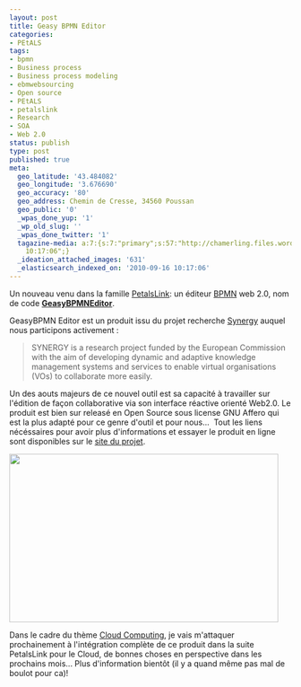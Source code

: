 ```yaml
---
layout: post
title: Geasy BPMN Editor
categories:
- PEtALS
tags:
- bpmn
- Business process
- Business process modeling
- ebmwebsourcing
- Open source
- PEtALS
- petalslink
- Research
- SOA
- Web 2.0
status: publish
type: post
published: true
meta:
  geo_latitude: '43.484082'
  geo_longitude: '3.676690'
  geo_accuracy: '80'
  geo_address: Chemin de Cresse, 34560 Poussan
  geo_public: '0'
  _wpas_done_yup: '1'
  _wp_old_slug: ''
  _wpas_done_twitter: '1'
  tagazine-media: a:7:{s:7:"primary";s:57:"http://chamerling.files.wordpress.com/2010/09/capture.png";s:6:"images";a:1:{s:57:"http://chamerling.files.wordpress.com/2010/09/capture.png";a:6:{s:8:"file_url";s:57:"http://chamerling.files.wordpress.com/2010/09/capture.png";s:5:"width";s:4:"1680";s:6:"height";s:4:"1050";s:4:"type";s:5:"image";s:4:"area";s:7:"1764000";s:9:"file_path";s:0:"";}}s:6:"videos";a:0:{}s:11:"image_count";s:1:"1";s:6:"author";s:7:"3303881";s:7:"blog_id";s:7:"3069558";s:9:"mod_stamp";s:19:"2010-09-16
    10:17:06";}
  _ideation_attached_images: '631'
  _elasticsearch_indexed_on: '2010-09-16 10:17:06'
---
```

Un nouveau venu dans la famille <a href="http://petalslink.com">PetalsLink</a>: un éditeur <a class="zem_slink" title="Business Process Modeling Notation" rel="wikipedia" href="http://en.wikipedia.org/wiki/Business_Process_Modeling_Notation">BPMN</a> web 2.0, nom de code <strong><a href="http://geasybpmn.petalslink.org/">GeasyBPMNEditor</a></strong>.

GeasyBPMN Editor est un produit issu du projet recherche <a href="http://www.synergy-ist.eu/">Synergy</a> auquel nous participons activement :
<blockquote>SYNERGY is a research project funded by the European Commission with the aim of developing dynamic and adaptive knowledge management systems and services to enable virtual organisations (VOs) to collaborate more easily.</blockquote>
Un des aouts majeurs de ce nouvel outil est sa capacité à travailler sur l'édition de façon collaborative via son interface réactive orienté Web2.0.
Le produit est bien sur releasé en Open Source sous license GNU Affero qui est la plus adapté pour ce genre d'outil et pour nous...  Tout les liens nécéssaires pour avoir plus d'informations et essayer le produit en ligne sont disponibles sur le <a href="http://geasybpmn.petalslink.org/">site du projet</a>.

<a href="http://chamerling.files.wordpress.com/2010/09/capture.png"><img class="aligncenter size-full wp-image-631" title="GeasyBPMNEditor" src="http://chamerling.files.wordpress.com/2010/09/capture.png" alt="" width="480" height="300" /></a>

Dans le cadre du thème <a class="zem_slink" title="Cloud computing" rel="wikipedia" href="http://en.wikipedia.org/wiki/Cloud_computing">Cloud Computing</a>, je vais m'attaquer prochainement à l'intégration complète de ce produit dans la suite PetalsLink pour le Cloud, de bonnes choses en perspective dans les prochains mois... Plus d'information bientôt (il y a quand même pas mal de boulot pour ca)!
